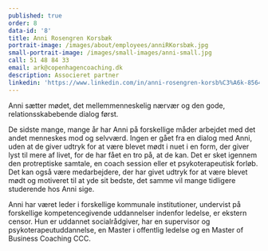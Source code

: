 ```yaml
---
published: true
order: 8
data-id: '8'
title: Anni Rosengren Korsbæk
portrait-image: /images/about/employees/anniRKorsbæk.jpg
small-portrait-image: /images/small-images/anni-small.jpg
call: 51 48 84 33
email: ark@copenhagencoaching.dk
description: Associeret partner
linkedin: 'https://www.linkedin.com/in/anni-rosengren-korsb%C3%A6k-85647890/'
---
```


Anni sætter mødet, det mellemmenneskelig nærvær og den gode, relationsskabebende dialog først.

De sidste mange, mange år har Anni på forskellige måder arbejdet med det andet menneskes mod og selvværd. Ingen er gået fra en dialog med Anni, uden at de giver udtryk for at være blevet mødt i nuet i en form, der giver lyst til mere af livet, for de har fået en tro på, at de kan. Det er sket igennem den protreptiske samtale, en coach session eller et psykoterapeutisk forløb.
Det kan også være medarbejdere, der har givet udtryk for at være blevet mødt og motiveret til at yde sit bedste, det samme vil mange tidligere studerende hos Anni sige.

Anni har været leder i forskellige kommunale institutioner, undervist på forskellige kompetencegivende uddannelser indenfor ledelse, er ekstern censor. Hun er uddannet socialrådgiver, har en supervisor og psykoterapeutuddannelse, en Master i offentlig ledelse og en Master of Business Coaching CCC.
